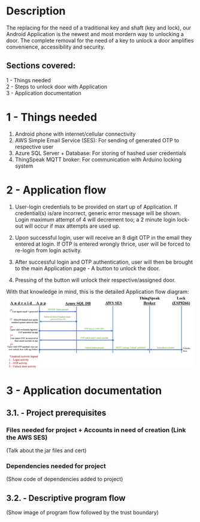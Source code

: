 # Description </br>
The replacing for the need of a traditional key and shaft (key and lock), our Android Application is the newest
and most mordern way to unlocking a door. The complete removal for the need of a key to unlock a door
amplifies convenience, accessibility and security. </br>

## Sections covered: 
1 - Things needed </br>
2 - Steps to unlock door with Application </br>
3 - Application documentation </br>

# 1 - Things needed 
1. Android phone with internet/cellular connectivity
2. AWS Simple Email Service (SES): For sending of generated OTP to respective user
3. Azure SQL Server + Database: For storing of hashed user credentials 
4. ThingSpeak MQTT broker: For communication with Arduino locking system

# 2 -  Application flow </br>
1. User-login credentials to be provided on start up of Application. If credential(s)
is/are incorrect, generic error message will be shown. Login maximum attempt of 4 will decrement too; a 2 minute login lock-out will occur if max attempts are used up. 

2. Upon successful login, user will receive an 8 digit OTP in the email they entered at login.
If OTP is entered wrongly thrice, user will be forced to re-login from login activity. 

3. After successful login and OTP authentication, user will then be brought to the main Application page - A button to unlock the door. 

4. Pressing of the button will unlock their respective/assigned door.  

With that knowledge in mind, this is the detailed Application flow diagram:
![Application flow diagram](Img/App_flow.JPG)

# 3 - Application documentation
## 3.1. - Project prerequisites
### Files needed for project + Accounts in need of creation (Link the AWS SES)
(Talk about the jar files and cert)
### Dependencies needed for project
(Show code of dependencies added to project)

## 3.2. - Descriptive program flow
(Show image of program flow followed by the trust boundary)
